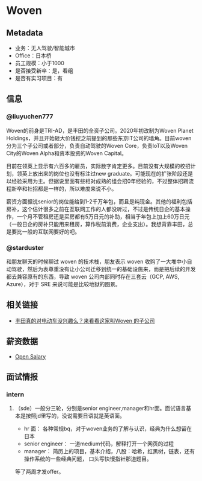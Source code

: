 # Woven

## Metadata

- 业务：无人驾驶/智能城市
- Office：日本桥
- 员工规模：小于1000
- 是否接受新卒：是，看组
- 是否有实习项目：有

## 信息

### @liuyuchen777

Woven的前身是TRI-AD，是丰田的全资子公司。2020年初改制为Woven Planet Holdings，并且开始砸大价钱挖之前提到的那些东京IT公司的墙角。目前woven分为三个子公司或者部分，负责自动驾驶的Woven Core，负责IoT以及Woven City的Woven Alpha和资本投资的Woven Capital。

目前在领英上显示有六百多的雇员，实际数字肯定更多。目前没有大规模的校招计划，领英上放出来的岗位也没有标注过new graduate。可能现在的扩张阶段还是以经验采用为主。但据说里面有些相对成熟的组会招0年经验的，不过整体招聘流程新卒和社招都是一样的，所以难度来说不小。

薪资方面据说senior的岗位能给到1-2千万年包，而且是纯现金。其他的福利包括房补，这个估计很多之前在互联网工作的人都没听过，不过是传统日企的基本操作，一个月不管租房还是买房都有5万日元的补助，相当于年包上加上60万日元（一般日企的房补只能用来租房，算作税前消费，企业支出）。我想背靠丰田，总是要比一般的互联网要好的吧。

### @starduster

和朋友聊天的时候聊过 woven 的技术栈，朋友表示 woven 收购了一大堆中小自动驾驶，然后为表尊重没有让小公司迁移到统一的基础设施来，而是把后续的开发都去兼容原有的东西，导致 woven 公司内部同时存在三套云（GCP, AWS, Azure），对于 SRE 来说可能是比较地狱的图景。

## 相关链接

- [丰田真的对电动车没兴趣么？来看看这家叫Woven 的子公司](https://zhuanlan.zhihu.com/p/343395770)

## 薪资数据

- [Open Salary](https://opensalary.jp/en/companies/woven-planet/roles/software-engineer)


## 面试情报
### intern
1. （sde）一般分三轮，分别是senior engineer,manager和hr面。面试语言基本是按照jd里写的，没说需要日语就是英语面。
    - hr 面： 各种常规bq，对于woven业务的了解与认识，经典为什么想留在日本
    - senior engineer： 一道medium代码，解释打开一个网页的过程
    - manager： 简历上的项目，基本介绍，八股：哈希，红黑树，链表，还有操作系统的一些经典问题， 口头写快慢指针那道题目。

    等了两周才发offer。

